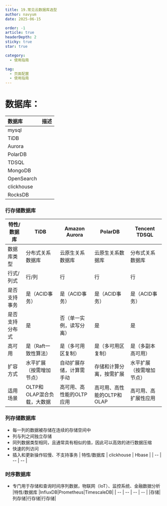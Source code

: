 ```yaml
---
title: 19.常见云数据库选型
author: navyum
date: 2025-06-15

order: -1
article: true
headerDepth: 2
sticky: true
star: true

category:
  - 使用指南

tag:
  - 页面配置
  - 使用指南
---
```


# 数据库：
|数据库|描述|
|:----|:----|
|mysql| |
|TiDB| |
|Aurora| |
|PolarDB| |
|TDSQL| |
|MongoDB| |
|OpenSearch| |
|clickhouse| |
|RocksDB| |


### 行存储数据库
| 特性/数据库 | TiDB | Amazon Aurora | PolarDB | Tencent TDSQL |
| -- | -- | -- | -- | -- |
| 数据库类型 | 分布式关系数据库 | 云原生关系数据库 | 云原生关系数据库 | 分布式关系数据库 |
| 行式/列式|行/列|行|行|行|
| 是否支持事务 | 是（ACID事务） | 是（ACID事务） | 是（ACID事务） | 是（ACID事务） |
| 是否支持分布式 | 是 | 否（单一实例，读写分离） | 是 | 是 |
| 高可用 | 是（Raft一致性算法） | 是（多可用区复制） | 是（多可用区复制） | 是（多副本高可用） |
| 扩容方式 | 水平扩展（按需增加节点） | 自动扩展存储，计算需手动 | 存储和计算分离，按需扩展 | 水平扩展（按需增加节点） |
| 适用场景 | OLTP和OLAP混合负载，大数据 | 高可用、高性能的OLTP应用 | 高可用、高性能的OLTP和OLAP | 高可用、高扩展性应用 |

### 列存储数据库
* 每一列的数据被存储在连续的存储空间中
* 列与列之间独立存储
* 同列数据类型相同，且通常具有相似的值，因此可以高效的进行数据压缩
* 快速的列访问
* 插入和更新操作较慢、不支持事务
| 特性/数据库 | clickhouse | Hbase |
| -- | -- | -- | 


### 时序数据库
* 专门用于存储和查询时间序列数据，物联网（IoT）、监控系统、金融数据分析
|特性/数据库 |InfluxDB|Prometheus|TimescaleDB|
| -- | -- | -- | -- |
|存储|列存储|行存储|行存储|